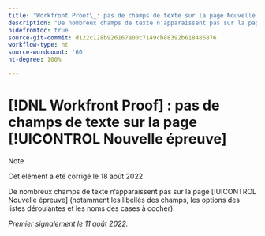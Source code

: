 ```yaml
---
title: "Workfront Proof\_: pas de champs de texte sur la page Nouvelle épreuve"
description: "De nombreux champs de texte n’apparaissent pas sur la page  [!DNL New Proof]  (notamment les libellés des champs, les options des listes déroulantes et les noms des cases à cocher)."
hidefromtoc: true
source-git-commit: d122c128b926167a00c7149cb88392b618486876
workflow-type: ht
source-wordcount: '60'
ht-degree: 100%

---
```



# [!DNL Workfront Proof] : pas de champs de texte sur la page [!UICONTROL Nouvelle épreuve]

>[!NOTE]
>
>Cet élément a été corrigé le 18 août 2022.

De nombreux champs de texte n’apparaissent pas sur la page [!UICONTROL Nouvelle épreuve] (notamment les libellés des champs, les options des listes déroulantes et les noms des cases à cocher).

_Premier signalement le 11 août 2022._
